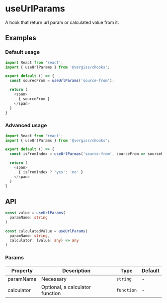 # useUrlParams

A hook that return url param or calculated value from it.

## Examples

### Default usage

```typescript jsx
import React from 'react';
import { useUrlParams } from '@vergiss/chooks';

export default () => {
  const sourecFrom = useUrlParams('source-from');

  return (
    <span>
      { sourceFrom }
    </span>
  )
}
```

### Advanced usage

```typescript jsx
import React from 'react';
import { useUrlParams } from '@vergiss/chooks';

export default () => {
  const isFromIndex = useUrlParmas('source-from', sourceFrom => sourceFrom === 'index');

  return (
    <span>
      { isFromIndex ? 'yes': 'no' }
    </span>
  )
}
```

## API

```typescript
const value = useUrlParams(
  paramName: string
)
```

```typescript
const calculatedValue = useUrlParams(
  paramName: string,
  calculator: (value: any) => any
)
```

### Params
| Property     | Description                  | Type                                     | Default |
| ------------ | ---------------------------- | ---------------------------------------- | ------- |
| paramName | Necessary | `string` | - |
| calculator | Optional, a calculator function | `function` | - |


